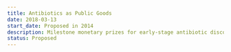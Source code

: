 ```yaml
---
title: Antibiotics as Public Goods
date: 2018-03-13
start_date: Proposed in 2014
description: Milestone monetary prizes for early-stage antibiotic discovery, nonexclusive licensing for promising antibiotics, and an open source platform to share intellectual property, data, and clinical results
status: Proposed
---
```

